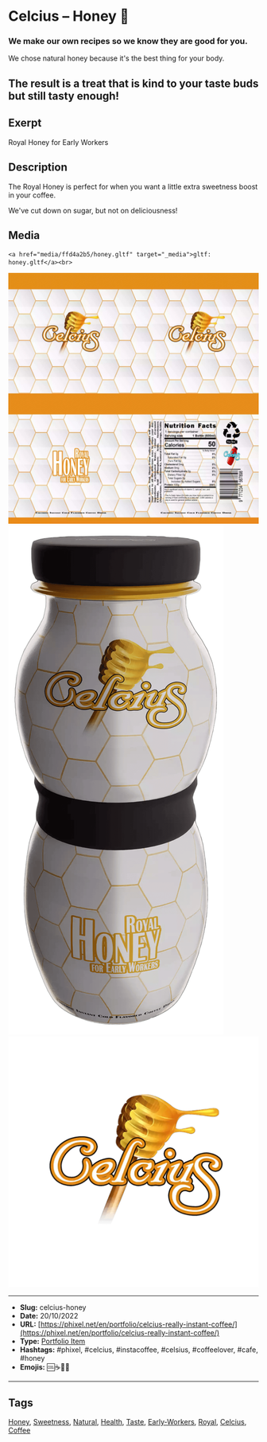 # Celcius – Honey 🍯
### We make our own recipes so we know they are good for you.

We chose natural honey because it's the best thing for your body.

The result is a treat that is kind to your taste buds but still tasty enough!
------------
## Exerpt
Royal Honey for Early Workers
## Description
The Royal Honey is perfect for when you want a little extra sweetness boost in your coffee.

We've cut down on sugar, but not on deliciousness!
## Media
	<a href="media/ffd4a2b5/honey.gltf" target="_media">gltf: honey.gltf</a><br>
<img src="media/c82be806/honey.jpg" loading="lazy"><br>
<img src="media/970d2278/honey.png" loading="lazy"><br>
<img src="media/17e567c5/honey.png" loading="lazy"><br>

------------
- **Slug:** celcius-honey
- **Date:** 20/10/2022
- **URL:** [https://phixel.net/en/portfolio/celcius-really-instant-coffee/](https://phixel.net/en/portfolio/celcius-really-instant-coffee/)
- **Type:** [Portfolio Item](#portfolio-item)
- **Hashtags:** #phixel, #celcius, #instacoffee, #celsius, #coffeelover, #cafe, #honey
- **Emojis:** 🆒☕🍯🥤

------------
## Tags
[Honey](#honey), [Sweetness](#sweetness), [Natural](#natural), [Health](#health), [Taste](#taste), [Early-Workers](#early-workers), [Royal](#royal), [Celcius](#celcius), [Coffee](#coffee)
